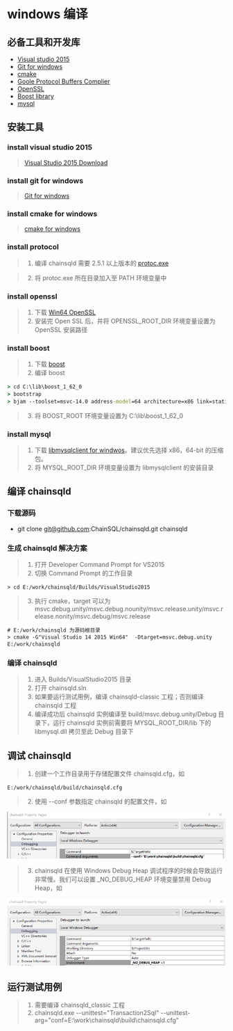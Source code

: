 # windows 编译 
## 必备工具和开发库
- [Visual studio 2015](README.md#install-visual-studio-2015)
- [Git for windows](README.md#install-git-for-windows)
- [cmake](README.md#install-cmake-for-windows)
- [Goole Protocol Buffers Complier](README.md#install-protocol)
- [OpenSSL](README.md#install-openssl)
- [Boost library](README.md#install-boost)
- [mysql](README.md#install-mysql)

## 安装工具
### install visual studio 2015
> [Visual Studio 2015 Download](https://www.visualstudio.com/downloads/download-visual-studio-vs) 

### install git for windows
> [Git for windows](https://git-scm.com/downloads)

### install cmake for windows
> [cmake for windows](https://cmake.org/download/)

### install protocol
> 1. 编译 chainsqld 需要 2.5.1 以上版本的 [protoc.exe](https://ripple.github.io/Downloads/protoc/2.5.1/protoc.exe)

> 2. 将 protoc.exe 所在目录加入至 PATH 环境变量中

### install openssl
> 1. 下载 [Win64 OpenSSL](http://slproweb.com/products/Win32OpenSSL.html)
> 2. 安装完 Open SSL 后，并将 OPENSSL_ROOT_DIR 环境变量设置为 OpenSSL 安装路径

### install boost
> 1. 下载 [boost](http://slproweb.com/products/Win32OpenSSL.html)
> 2. 编译 boost
```cmd
> cd C:\lib\boost_1_62_0
> bootstrap
> bjam --toolset=msvc-14.0 address-model=64 architecture=x86 link=static threading=multi runtime-link=shared,static stage --stagedir=stage64
```
> 3. 将 BOOST_ROOT 环境变量设置为 C:\lib\boost_1_62_0

### install mysql
> 1. 下载 [libmysqlclient for windwos](https://dev.mysql.com/downloads/connector/c/)。建议优先选择 x86，64-bit 的压缩包。
> 2. 将 MYSQL_ROOT_DIR 环境变量设置为 libmysqlclient 的安装目录

## 编译 chainsqld
### 下载源码
- git clone git@github.com:ChainSQL/chainsqld.git chainsqld

### 生成 chainsqld 解决方案
> 1. 打开 Developer Command Prompt for VS2015
> 2. 切换 Command Prompt 的工作目录
```
> cd E:/work/chainsqld/Builds/VisualStudio2015
```

> 3. 执行 cmake，target 可以为 msvc.debug.unity/msvc.debug.nounity/msvc.release.unity/msvc.release.nonity/msvc.debug/msvc.release

```
# E:/work/chainsqld 为源码根目录
> cmake -G"Visual Studio 14 2015 Win64"  -Dtarget=msvc.debug.unity E:/work/chainsqld
```

### 编译 chainsqld
> 1. 进入 Builds/VisualStudio2015 目录
> 2. 打开 chainsqld.sln
> 3. 如果要运行测试用例，编译 chainsqld-classic 工程；否则编译 chainsqld 工程
> 4. 编译成功后 chainsqld 实例编译至 build/msvc.debug.unity/Debug 目录下，运行 chainsqld 实例前需要将 MYSQL_ROOT_DIR/lib 下的 libmysql.dll 拷贝至此 Debug 目录下

## 调试 chainsqld
> 1. 创建一个工作目录用于存储配置文件 chainsqld.cfg，如
```
E:/work/chainsqld/build/chainsqld.cfg
```
> 2. 使用 --conf 参数指定 chainsqld 的配置文件，如

![Visual Studio 2013 Command Args Prop Page](images/VSCommandArgsPropPage.png)

> 3. chainsqld 在使用 Windows Debug Heap 调试程序的时候会导致运行非常慢。我们可以设置 _NO_DEBUG_HEAP 环境变量禁用 Debug Heap，如

![Visual Studio 2013 No Debug Heap Prop Page](images/NoDebugHeapPropPage.png)

## 运行测试用例
> 1. 需要编译 chainsqld_classic 工程
> 2. chainsqld.exe --unittest="Transaction2Sql" --unittest-arg="conf=E:\work\chainsqld\build\chainsqld.cfg"
